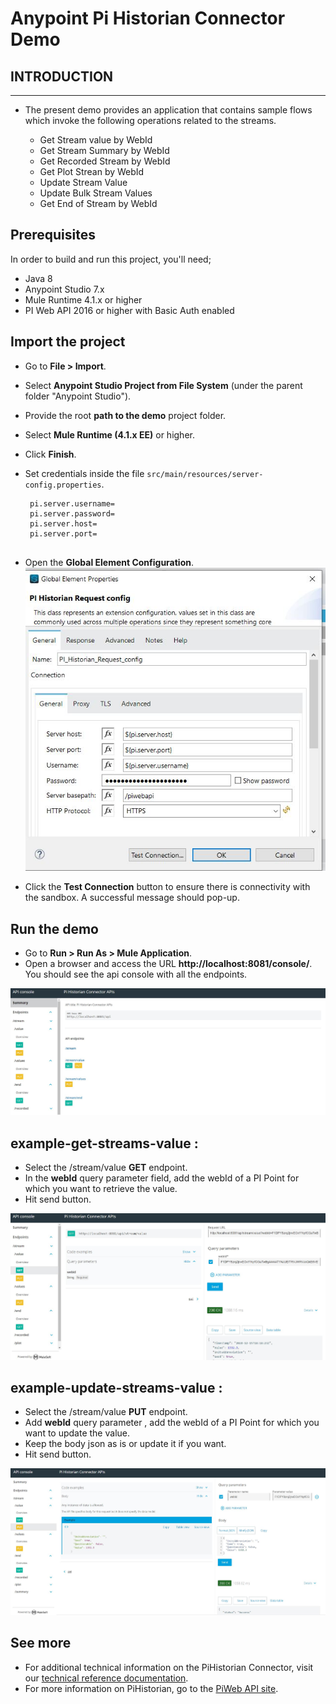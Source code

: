 Anypoint Pi Historian Connector Demo
==================================


## INTRODUCTION
------------


* The present demo provides an application that contains sample flows which invoke the following operations related to the streams.

   * Get Stream value by WebId
   * Get Stream Summary by WebId
   * Get Recorded Stream by WebId
   * Get Plot Strean by WebId
   * Update Stream Value
   * Update Bulk Stream Values
   * Get End of Stream by WebId


## Prerequisites
In order to build and run this project, you'll need;
* Java 8
* Anypoint Studio 7.x
* Mule Runtime 4.1.x or higher
* PI Web API 2016 or higher with Basic Auth enabled


## Import the project

* Go to **File > Import**.
* Select **Anypoint Studio Project from File System** (under the parent folder "Anypoint Studio").
* Provide the root **path to the demo** project folder.
* Select **Mule Runtime (4.1.x EE)** or higher.
* Click **Finish**.
* Set credentials inside the file `src/main/resources/server-config.properties`.

   ```
    pi.server.username=
    pi.server.password=
    pi.server.host=
    pi.server.port=
    
   ```
   
* Open the **Global Element Configuration**.
   ![Global Element](images/pi-historian-config.JPG)
   
* Click the **Test Connection** button to ensure there is connectivity with the sandbox. A successful message should pop-up.

## Run the demo

* Go to **Run > Run As > Mule Application**. 
* Open a browser and access the URL **http://localhost:8081/console/**. You should see the api console with all the endpoints.

![Console](images/console.JPG)

## example-get-streams-value :

* Select the /stream/value **GET** endpoint.
* In the **webId** query parameter field, add the webId of a PI Point for which you want to retrieve the value.
* Hit send button.

![getStreamValues](images/stream-values.JPG)

## example-update-streams-value :

* Select the /stream/value **PUT** endpoint.
* Add **webId** query parameter , add the webId of a PI Point for which you want to update the value.
* Keep the body json as is or update it if you want.
* Hit send button.

![updateStreamvalues](images/update-stream-values.JPG)
  

## See more
* For additional technical information on the PiHistorian Connector, visit our [technical reference documentation](TBA).
* For more information on PiHistorian, go to the [PiWeb API site](https://techsupport.osisoft.com/Documentation/PI-Web-API/help.html).
